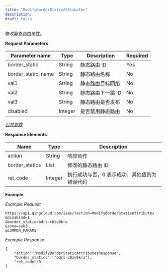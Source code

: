 ```yaml
---
title: "ModifyBorderStaticAttributes"
description: 
draft: false
---
```




修改静态路由属性。


**Request Parameters**

| Parameter name | Type | Description | Required |
| --- | --- | --- | --- |
| border_static | String | 静态路由 ID | Yes |
| border_static_name | String | 静态路由名称 | No |
| val1 | String | 静态路由目标网络 | No |
| val2 | String | 静态路由下一跳 ID | No |
| val3 | String | 静态路由是否发布 | No |
| disabled | Integer | 是否禁用静态路由 | No |

[_公共参数_](../../../parameters)

**Response Elements**

| Name | Type | Description |
| --- | --- | --- |
| action | String | 响应动作 |
| border_statics | List | 修改的静态路由 ID |
| ret_code | Integer | 执行成功与否，0 表示成功，其他值则为错误代码 |

**Example**

_Example Request_

```
https://api.qingcloud.com/iaas/?action=ModifyBorderStaticAttributes
&disabled=1
&border_static=bdrs-c8zo9kra
&zone=pek3
&COMMON_PARAMS
```

_Example Response_:

```
{
    "action":"ModifyBorderStaticAttributesResponse",
    "border_statics":["bdrs-c8zo9kra"],
    "ret_code":0
}
```
